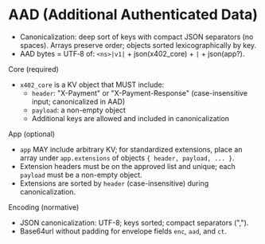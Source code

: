 # AAD (Additional Authenticated Data)

- Canonicalization: deep sort of keys with compact JSON separators (no spaces). Arrays preserve order; objects sorted lexicographically by key.
- AAD bytes = UTF‑8 of: `<ns>|v1|` + json(x402_core) + `|` + json(app?).

Core (required)
- `x402_core` is a KV object that MUST include:
  - `header`: "X-Payment" or "X-Payment-Response" (case-insensitive input; canonicalized in AAD)
  - `payload`: a non-empty object
  - Additional keys are allowed and included in canonicalization

App (optional)
- `app` MAY include arbitrary KV; for standardized extensions, place an array under `app.extensions` of objects `{ header, payload, ... }`.
- Extension headers must be on the approved list and unique; each `payload` must be a non-empty object.
- Extensions are sorted by `header` (case-insensitive) during canonicalization.

Encoding (normative)
- JSON canonicalization: UTF-8; keys sorted; compact separators (",").
- Base64url without padding for envelope fields `enc`, `aad`, and `ct`.